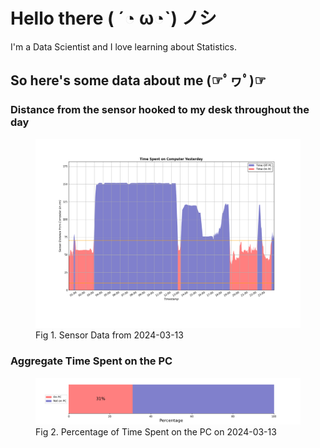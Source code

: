 
# Hello there ( ´◔ ω◔`) ノシ

I'm a Data Scientist and I love learning about Statistics.

## So here's some data about me (☞ﾟヮﾟ)☞


### Distance from the sensor hooked to my desk throughout the day
<figure>
  <picture>
    <source media="(prefers-color-scheme: dark)" srcset="Pi/readme/graphs/lineplot/dark-plot-2024-03-13.png">
    <source media="(prefers-color-scheme: light)" srcset="Pi/readme/graphs/lineplot/light-plot-2024-03-13.png">
    <img alt="Shows a black logo in light color mode and a white one in dark color mode." src="Pi/readme/graphs/lineplot/light-plot-2024-03-13.png">
  </picture>
  <figcaption>Fig 1. Sensor Data from 2024-03-13</figcaption>
</figure>



### Aggregate Time Spent on the PC
<figure>
  <picture>
    <source media="(prefers-color-scheme: dark)" srcset="Pi/readme/graphs/barplot/dark-plot-2024-03-13.png">
    <source media="(prefers-color-scheme: light)" srcset="Pi/readme/graphs/barplot/light-plot-2024-03-13.png">
    <img alt="Shows a black logo in light color mode and a white one in dark color mode." src="Pi/readme/graphs/barplot/light-plot-2024-03-13.png">
  </picture>
  <figcaption>Fig 2. Percentage of Time Spent on the PC on 2024-03-13</figcaption>
</figure>
